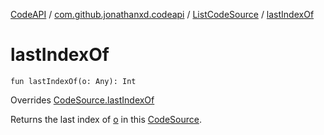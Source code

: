 [CodeAPI](../../index.md) / [com.github.jonathanxd.codeapi](../index.md) / [ListCodeSource](index.md) / [lastIndexOf](.)

# lastIndexOf

`fun lastIndexOf(o: Any): Int`

Overrides [CodeSource.lastIndexOf](../-code-source/last-index-of.md)

Returns the last index of [o](last-index-of.md#com.github.jonathanxd.codeapi.ListCodeSource$lastIndexOf(kotlin.Any)/o) in this [CodeSource](../-code-source/index.md).

